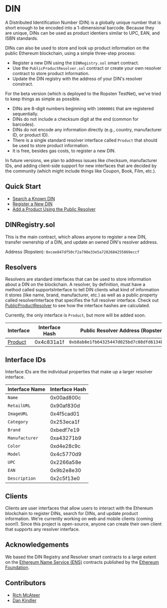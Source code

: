 # DIN
A Distributed Identification Number (DIN) is a globally unique number that is short enough to be encoded into a 1-dimensional barcode. Because they are unique, DINs can be used as product identiers similar to UPC, EAN, and ISBN standards.

DINs can also be used to store and look up product information on the public Ethereum blockchain, using a simple three-step process:
* Register a new DIN using the `DINRegistry.sol` smart contract.
* Use the `PublicProductResolver.sol` contract or create your own resolver contract to store product information.
* Update the DIN registry with the address of your DIN's resolver constract.

For the beta version (which is deployed to the Ropsten TestNet), we've tried to keep things as simple as possible.
* DINs are 8-digit numbers beginning with `10000001` that are registered sequentially.
* DINs do not include a checksum digit at the end (common for barcodes).
* DINs do not encode any information directly (e.g., country, manufacturer ID, or product ID).
* There is a single standard resolver interface called `Product` that should be used to store product information.
* It is free, besides gas costs, to register a new DIN.

In future versions, we plan to address issues like checksum, manufacturer IDs, and adding client-side support for new interfaces that are decided by the community (which might include things like Coupon, Book, Film, etc.).

## Quick Start

* [Search a Known DIN](docs/quickstart-search.md)
* [Register a New DIN](docs/quickstart-register.md)
* [Add a Product Using the Public Resolver](docs/quickstart-public-resolver.md)

## DINRegistry.sol

This is the main contract, which allows anyone to register a new DIN, transfer ownership of a DIN, and update an owned DIN's resolver address.

Address (Ropsten): `0xcee847df50cf2a798e33e5a7282684255869eccf`

## Resolvers

Resolvers are standard interfaces that can be used to store information about a DIN on the blockchain. A resolver, by definition, must have a method called supportsInterface to tell DIN clients what kind of information it stores (like name, brand, manufacturer, etc.) as well as a public property called resolverInterface that specifies the full resolver interface. Check out [PublicProductResolver](contracts/PublicProductResolver.sol) to see how the interface hashes are calculated.

Currently, the only interface is `Product`, but more will be added soon.

| Interface                         | Interface Hash | Public Resolver Address (Ropsten)            |
| --------------------------------- | ---------------| -------------------------------------------- |
| [Product](interfaces/Product.sol) | 0x4c831a1f     | `0xb8ab8e1fb64325447d025bd7c08dfd6134b7d11f` |

## Interface IDs

Interface IDs are the individual properties that make up a larger resolver interface.

| Interface Name                    | Interface Hash |
| --------------------------------- | ---------------|
| `Name`                            | 0x00ad800c     |
| `RetailURL`                       | 0x90af830d     |
| `ImageURL`                        | 0x4f5cad01     |
| `Category`                        | 0x253eca1f     |
| `Brand`                           | 0xbedf7e19     |
| `Manufacturer`                    | 0xa43271b9     |
| `Color`                           | 0xd4e28c9c     |
| `Model`                           | 0x4c5770d9     |
| `UPC`                             | 0x2266a58e     |
| `EAN`                             | 0x9b2e8e30     |
| `Description`                     | 0x2c5f13e0     |

## Clients

Clients are user interfaces that allow users to interact with the Ethereum blockchain to register DINs, search for DINs, and update product information. We're currently working on web and mobile clients (coming soon!). Since this project is open-source, anyone can create their own client that supports any resolver interface.

## Acknowledgements

We based the DIN Registry and Resolver smart contracts to a large extent on the [Ethereum Name Service (ENS)](https://github.com/ethereum/ens) contracts published by the [Ethereum Foundation](https://ethereum.org/).

## Contributors
* [Rich McAteer](https://github.com/richmcateer)
* [Dan Kindler](https://github.com/dkindler)

